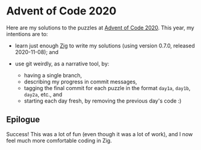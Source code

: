 # Advent of Code 2020

Here are my solutions to the puzzles at [Advent of Code 2020]. This
year, my intentions are to:

* learn just enough [Zig] to write my solutions (using version 0.7.0,
  released 2020-11-08); and

* use git weirdly, as a narrative tool, by:
  * having a single branch,
  * describing my progress in commit messages,
  * tagging the final commit for each puzzle in the format `day1a`,
    `day1b`, `day2a`, etc., and
  * starting each day fresh, by removing the previous day's code :)

[Advent of Code 2020]: <https://adventofcode.com/2020>
[Zig]: <https://ziglang.org/>

## Epilogue

Success! This was a lot of fun (even though it was a lot of work),
and I now feel much more comfortable coding in Zig.

